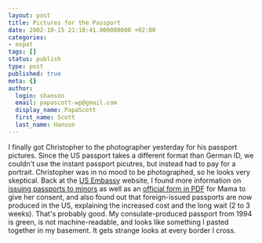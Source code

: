 ```yaml
---
layout: post
title: Pictures for the Passport
date: 2002-10-15 21:10:41.000000000 +02:00
categories:
- expat
tags: []
status: publish
type: post
published: true
meta: {}
author:
  login: shanson
  email: papascott-wp@gmail.com
  display_name: PapaScott
  first_name: Scott
  last_name: Hanson
---
```

<p>I finally got Christopher to the photographer yesterday for his passport pictures. Since the US passport takes a different format than German ID, we couldn't use the instant passport picutres, but instead had to pay for a portrait. Christopher was in no mood to be photographed, so he looks very skeptical. Back at the <a href="http://www.usembassy.de">US Embassy</a> website, I found more information on <a href="http://travel.state.gov/specialreq.html">issuing passports to minors</a> as well as an <a href="http://travel.state.gov/DS-3053.pdf">official form in PDF</a> for Mama to give her consent, and also found out that foreign-issued passports are now produced in the US, explaining the increased cost and the long wait (2 to 3 weeks). That's probably good. My consulate-produced passport from 1994 is green, is not machine-readable, and looks like something I pasted together in my basement. It gets strange looks at every border I cross.</p>
